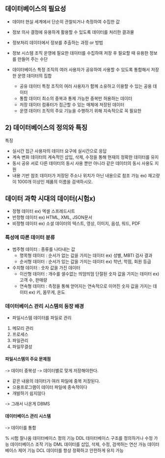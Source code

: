 ## 데이터베이스의 필요성
- 데이터
	현실 세계에서 단순히 관찰되거나 측정하여 수집한 값
- 정보
	의사 결정에 유용하게 활용할 수 있도록 데이터를 처리한 결과물

- 정보처리
	데이터에서 정보를 추출하는 과정 or 방법

- 정보 시스템
	조직 운영에 필요한 데이터를 수집하여 저장 후 필요할 때 유용한 정보를 만들어 주는 수단
- 데이터베이스
	특정 조직의 여러 사용자가 공유하여 사용할 수 있도록 통합해서 저장한 운영 데이터의 집합
	- 공유 데이터
		특정 조직의 여러 사용자가 함께 소유하고 이용할 수 있는 공용 데이터
	- 통합 데이터
		최소의 중복과 통제 가능한 중복만 허용하는 데이터
	- 저장 데이터
		컴퓨터가 접근할 수 있는 매체에 저장된 데이터
	- 운영 데이터
		조직의 주요 기능을 수행하기 위해 지속적으로 꼭 필요한 
## 2) 데이터베이스의 정의와 특징
특징
- 실시간 접근
	사용자의 데이터 요구에 실시간으로 응답
-  계속 변화
	데이터의 계속적인 삽입, 삭제, 수정을 통해 현재의 정확한 데이터를 유지
- 동시 공유
	서로 다른 데이터의 동시 사용 뿐만 아니라 같은 데이터의 동시 사용도 지원
- 내용 기반 참조
	데이터가 저장된 주소나 위치가 아닌 내용으로 참조 가능
	ex) 재고량이 1000개 이상인 제품의 이름을 검색하시오.
## 데이터 과학 시대의 데이터(시험x)
- 정형 데이터
	ex) 엑셀 스프레드시트
- 반정형 데이터
	ex) HTML, XML, JSON문서
- 비정형 데이터
	ex) 소셜 데이터의 텍스트, 영상, 이미지, 음성, 워드, PDF

### 특성에 따른 데이터 분류
- 범주형 데이터 : 종류를 나타내는 값
	- 명목형 데이터 : 순서가 없는 값을 가지는 데이터
		ex) 성별, MBTI 검사 결과
	- 순서형 데이터 : 순서가 있는 값을 가지는 데이터
		ex) 학년, 학점, 회원 등급
- 수치형 데이터 : 숫자 값을 가진 데이터
	- 이산형 데이터 : 개수를 셀수없는 띄엄띄엄 단절된 숫자 값을 가지는 데이터
		ex) 고객 수, 판매량
	- 연속형 데이터 : 측정을 통해 얻어지는 연속적으로 이어진 숫자 값을 가지는 데이터
		ex) 키, 몸무게, 온도

### 데이터베이스 관리 시스템의 등장 배경
- 파일시스템
	데이터를 파일로 관리
1) 메모리 관리
2) 프로세스
3) 파일관리
4) 파일무결성

#### 파일시스템의 주요 문제점
-> 데이터 중복성
-> 데이터별로 맞게 저장해야한다.

- 같은 내용의 데이터가 여러 파일에 중복 저장된다.
- 으용프로그램이 데이터 파일에 종속적이다
- 개발하기 쉽지않다

-> 그래서 나온게 DBMS

#### 데이터베이스 관리 시스템
-> 데이터를 통합

% 시험 잘나옴
데이터베이스 정의 기능 DDL
	데이터베이스 구조를 정의하거나 수정 가능
데이터베이스 조작 기능 DML
	데이터를 삽입, 삭제, 수정, 검색하는 연산 가능
데이터베이스 제어 기능 DCL
	 데이터를 항상 정확하고 안전하게 유지 가능